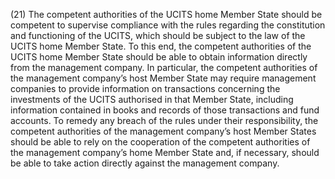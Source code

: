 (21) The competent authorities of the UCITS home Member State should be competent to supervise compliance with the rules regarding the constitution and functioning of the UCITS, which should be subject to the law of the UCITS home Member State. To this end, the competent authorities of the UCITS home Member State should be able to obtain information directly from the management company. In particular, the competent authorities of the management company’s host Member State may require management companies to provide information on transactions concerning the investments of the UCITS authorised in that Member State, including information contained in books and records of those transactions and fund accounts. To remedy any breach of the rules under their responsibility, the competent authorities of the management company’s host Member States should be able to rely on the cooperation of the competent authorities of the management company’s home Member State and, if necessary, should be able to take action directly against the management company.